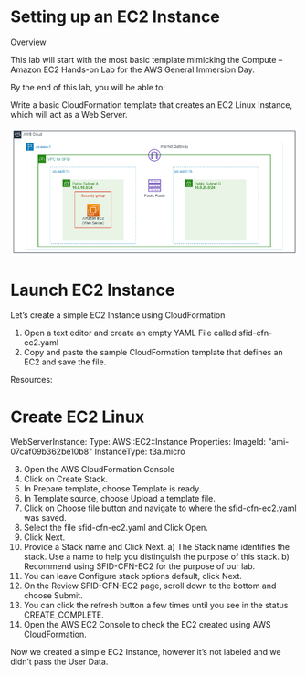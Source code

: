 # Setting up an EC2 Instance

Overview

This lab will start with the most basic template mimicking the Compute – Amazon EC2 Hands-on Lab for the AWS General Immersion Day.

By the end of this lab, you will be able to:

Write a basic CloudFormation template that creates an EC2 Linux Instance, which will act as a Web Server.

![alt text](image-2.png)

# Launch EC2 Instance

Let’s create a simple EC2 Instance using CloudFormation

1) Open a text editor and create an empty YAML File called sfid-cfn-ec2.yaml
2) Copy and paste the sample CloudFormation template that defines an EC2 and save the file.

Resources:
# Create EC2 Linux
  WebServerInstance:
    Type: AWS::EC2::Instance
    Properties:
      ImageId: "ami-07caf09b362be10b8"
      InstanceType: t3a.micro

3) Open the AWS CloudFormation Console 
4) Click on Create Stack.
5) In Prepare template, choose Template is ready.
6) In Template source, choose Upload a template file.
7) Click on Choose file button and navigate to where the sfid-cfn-ec2.yaml was saved.
8) Select the file sfid-cfn-ec2.yaml and Click Open.
9) Click Next.
10) Provide a Stack name and Click Next.
        a) The Stack name identifies the stack. Use a name to help you distinguish the purpose of this stack.
        b) Recommend using SFID-CFN-EC2 for the purpose of our lab.
11) You can leave Configure stack options default, click Next.
12) On the Review SFID-CFN-EC2 page, scroll down to the bottom and choose Submit.
13) You can click the refresh button a few times until you see in the status CREATE_COMPLETE.
14) Open the AWS EC2 Console  to check the EC2 created using AWS CloudFormation.

Now we created a simple EC2 Instance, however it’s not labeled and we didn’t pass the User Data.
